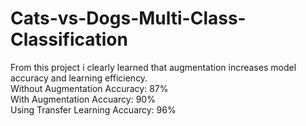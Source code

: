 # Cats-vs-Dogs-Multi-Class-Classification
From this project i clearly learned that augmentation increases model accuracy and learning efficiency.  
Without Augmentation Accuracy: 87%  
With Augmentation Accuarcy: 90%  
Using Transfer Learning Accuarcy: 96%
